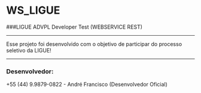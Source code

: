 # WS_LIGUE
###LIGUE ADVPL Developer Test (WEBSERVICE REST)

---
Esse projeto foi desenvolvido com o objetivo de participar do processo seletivo da LIGUE!

---
### Desenvolvedor:
+55 (44) 9.9879-0822 - André Francisco (Desenvolvedor Oficial)

